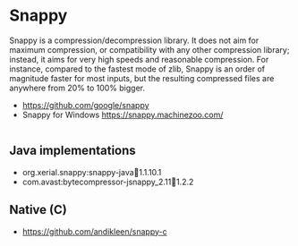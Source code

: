 # Snappy

Snappy is a compression/decompression library. It does not aim for maximum compression, or compatibility with any other compression library; instead, it aims for very high speeds and reasonable compression. For instance, compared to the fastest mode of zlib, Snappy is an order of magnitude faster for most inputs, but the resulting compressed files are anywhere from 20% to 100% bigger.

* https://github.com/google/snappy
* Snappy for Windows https://snappy.machinezoo.com/

```

```

## Java implementations

* org.xerial.snappy:snappy-java:jar:1.1.10.1
* com.avast:bytecompressor-jsnappy_2.11:jar:1.2.2

## Native (C)

* https://github.com/andikleen/snappy-c
